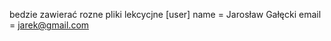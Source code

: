 bedzie zawierać rozne pliki lekcycjne
[user]
    name = Jarosław Gałęcki    email = jarek@gmail.com
    